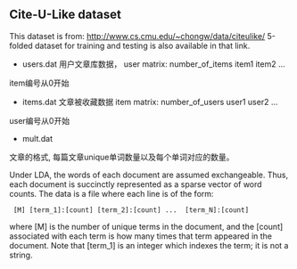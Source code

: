 Cite-U-Like dataset
-------------------

This dataset is from: http://www.cs.cmu.edu/~chongw/data/citeulike/
5-folded dataset for training and testing is also available in that link.

- users.dat
用户文章库数据，
user matrix:
  number_of_items item1 item2 ...
  
item编号从0开始

- items.dat
文章被收藏数据
item matrix:
  number_of_users user1 user2 ...

user编号从0开始

- mult.dat

文章的格式, 每篇文章unique单词数量以及每个单词对应的数量。

Under LDA, the words of each document are assumed exchangeable.  Thus,
each document is succinctly represented as a sparse vector of word
counts. The data is a file where each line is of the form:

     [M] [term_1]:[count] [term_2]:[count] ...  [term_N]:[count]

where [M] is the number of unique terms in the document, and the
[count] associated with each term is how many times that term appeared
in the document.  Note that [term_1] is an integer which indexes the
term; it is not a string.
